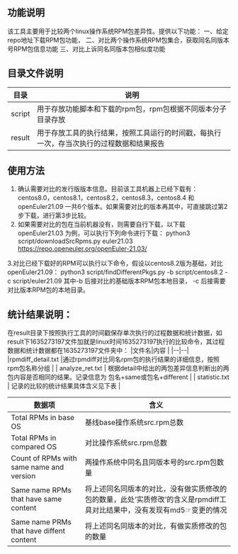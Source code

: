 ## 功能说明
该工具主要用于比较两个linux操作系统RPM包差异性。提供以下功能：
一、给定repo地址下载RPM包功能，
二、对比两个操作系统RPM包集合，获取同名同版本号RPM包信息功能
三、对比上诉同名同版本包相似度功能

## 目录文件说明
| 目录 | 说明  |
|--|--|
| script | 用于存放功能脚本和下载的rpm包，rpm包根据不同版本分子目录存放  |
|result |用于存放工具的执行结果，按照工具运行的时间戳，每执行一次，存当次执行的过程数据和结果报告|

## 使用方法
1. 确认需要对比的发行版版本信息。目前该工具机器上已经下载有：centos8.0，centos8.1，centos8.2，centos8.3，centos8.4 和openEuler21.09 一共6个版本。如果需要对比的版本再其中，可直接跳过第2步下载，进行第3步比较。
2. 如果需要对比的包在当前机器没有，则需要自行下载，以下载openEuler21.03 为例，可以执行下列命令进行下载：
    python3 script/downloadSrcRpms.py euler21.03  https://repo.openeuler.org/openEuler-21.03/

 3.对比已经下载好的RPM可以执行以下命令，假设以centos8.2版为基础，对比openEuler21.09：
     python3 script/findDifferentPkgs.py -b script/centos8.2 -c script/euler21.09
     其中-b 后接对比的基础版本RPM包本地目录， -c 后接需要对比版本RPM包的本地目录。
     
## 统计结果说明：
在result目录下按照执行工具的时间戳保存单次执行的过程数据和统计数据，如result下1635273197文件加就是linux时间1635273197执行的比较命令，其过程数据和统计数据都在1635273197文件夹中：
|文件名|内容  |
|--|--|
|rpmdiff_detail.txt  |通过rpmdiff对比同名rpm包的执行结果的详细信息，按照rpm包名称分组  |
| analyze_ret.txt | 根据detail中给出的两包差异信息判断出的两包内容是否相同的结果。记录信息为 包名+same或包名+different  |
| statistic.txt | 记录的比较的统计结果具体含义见下表 |

|数据项|含义  |
|--|--|
|Total RPMs in base OS  |基线base操作系统src.rpm总数  |
| Total RPMs in compared OS |对比操作系统src.rpm总数  |
|Count of RPMs with same name and version  | 两操作系统中同名且同版本号的src.rpm包数量 |
|Same name RPMs that have same content  | 将上述同名同版本的对比，没有做实质修改的包的数量，此处‘实质修改’的含义是rpmdiff工具对比结果中，没有发现有md5☞变更的情况 |
| Same name PRMs that have diffent content | 将上述同名同版本的对比，有做实质修改的包的数量 |



